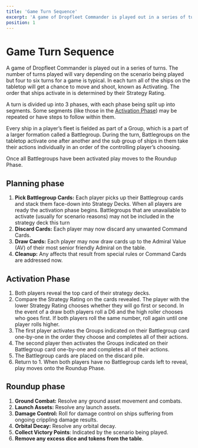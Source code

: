 ```yaml
---
title: 'Game Turn Sequence'
excerpt: 'A game of Dropfleet Commander is played out in a series of turns.'
position: 1
---
```


# Game Turn Sequence

A game of Dropfleet Commander is played out in a series of turns. The number of turns played will vary depending on the scenario being played but four to six turns for a game is typical. In each turn all of the ships on the tabletop will get a chance to move and shoot, known as Activating. The order that ships activate in is determined by their Strategy Rating.

A turn is divided up into 3 phases, with each phase being split up into segments. Some segments (like those in the [Activation Phase](#activation-phase)) may be repeated or have steps to follow within them.

Every ship in a player’s fleet is fielded as part of a Group, which is a part of a larger formation called a Battlegroup. During the turn, Battlegroups on the tabletop activate one after another and the sub group of ships in them take their actions individually in an order of the controlling player’s choosing.

Once all Battlegroups have been activated play moves to the Roundup Phase.

## Planning phase

1. **Pick Battlegroup Cards:** Each player picks up their Battlegroup cards and stack them face-down into Strategy Decks. When all players are ready the activation phase begins. Battlegroups that are unavailable to activate (usually for scenario reasons) may not be included in the strategy deck this turn
1. **Discard Cards:** Each player may now discard any unwanted Command Cards.
1. **Draw Cards:** Each player may now draw cards up to the Admiral Value (AV) of their most senior friendly Admiral on the table.
1. **Cleanup:** Any affects that result from special rules or Command Cards are addressed now.

## Activation Phase

1. Both players reveal the top card of their strategy decks.
1. Compare the Strategy Rating on the cards revealed. The player with the lower Strategy Rating chooses whether they will go first or second. In the event of a draw both players roll a D6 and the high roller chooses who goes first. If both players roll the same number, roll again until one player rolls higher.
1. The first player activates the Groups indicated on their Battlegroup card one-by-one in the order they choose and completes all of their actions.
1. The second player then activates the Groups indicated on their Battlegroup card one-by-one and completes all of their actions.
1. The Battlegroup cards are placed on the discard pile.
1. Return to 1. When both players have no Battlegroup cards left to reveal, play moves onto the Roundup Phase.

## Roundup phase

1. **Ground Combat:** Resolve any ground asset movement and combats.
1. **Launch Assets:** Resolve any launch assets.
1. **Damage Control:** Roll for damage control on ships suffering from ongoing crippling damage results.
1. **Orbital Decay:** Resolve any orbital decay.
1. **Collect Victory Points**: Indicated by the scenario being played.
1. **Remove any excess dice and tokens from the table**.
